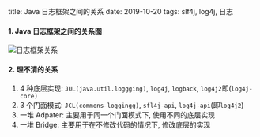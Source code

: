 title: Java 日志框架之间的关系
date: 2019-10-20
tags: slf4j, log4j, 日志

#### 1. Java 日志框架之间的关系图

![日志框架关系](../../assets/images/java日志框架关系.png)

#### 2. 理不清的关系

1. 4 种底层实现: `JUL(java.util.loggging)`, `log4j`, `logback`, `log4j2`即(`log4j-core)`
2. 3 个门面模式: `JCL(commons-loggingg)`, `sfl4j-api`, `log4j-api`(即`log4j2`)
3. 一堆 Adpater: 主要用于同一个门面模式下, 使用不同的底层实现
4. 一堆 Bridge: 主要用于在不修改代码的情况下, 修改底层的实现

